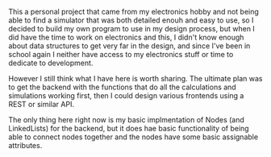 This a personal project that came from my electronics hobby and not being able to find a simulator that was both detailed enouh and easy to use, so I decided to build my own program to use in my design process, but when I did have the time to work on electronics and this, I didn't know enough about data structures to get very far in the design, and since I've been in school again I neither have access to my electronics stuff or time to dedicate to development. 

However I still think what I have here is worth sharing. The ultimate plan was to get the backend with the functions that do all the calculations and simulations working first, then I could design various frontends using a REST or similar API.

The only thing here right now is my basic implmentation of Nodes (and LinkedLists) for the backend, but it does hae basic functionality of being able to connect nodes together and the nodes have some basic assignable attributes.
